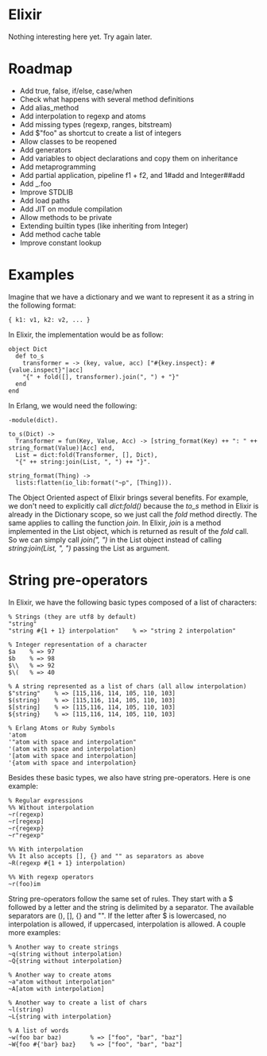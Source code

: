# Elixir

Nothing interesting here yet. Try again later.

# Roadmap

* Add true, false, if/else, case/when
* Check what happens with several method definitions
* Add alias_method
* Add interpolation to regexp and atoms
* Add missing types (regexp, ranges, bitstream)
* Add $"foo" as shortcut to create a list of integers
* Allow classes to be reopened
* Add generators
* Add variables to object declarations and copy them on inheritance
* Add metaprogramming
* Add partial application, pipeline f1 + f2, and 1#add and Integer##add 
* Add _.foo
* Improve STDLIB
* Add load paths
* Add JIT on module compilation
* Allow methods to be private
* Extending builtin types (like inheriting from Integer)
* Add method cache table
* Improve constant lookup

# Examples

Imagine that we have a dictionary and we want to represent it as a string in the following format:

    { k1: v1, k2: v2, ... }
    
In Elixir, the implementation would be as follow:

    object Dict
      def to_s
        transformer = -> (key, value, acc) ["#{key.inspect}: #{value.inspect}"|acc]
        "{" + fold([], transformer).join(", ") + "}"
      end
    end

In Erlang, we would need the following:

    -module(dict).

    to_s(Dict) ->
      Transformer = fun(Key, Value, Acc) -> [string_format(Key) ++ ": " ++ string_format(Value)|Acc] end,
      List = dict:fold(Transformer, [], Dict),
      "{" ++ string:join(List, ", ") ++ "}".

    string_format(Thing) ->
      lists:flatten(io_lib:format("~p", [Thing])).

The Object Oriented aspect of Elixir brings several benefits. For example, we don't need to explicitly call *dict:fold()* because the *to_s* method in Elixir is already in the Dictionary scope, so we just call the *fold* method directly. The same applies to calling the function *join*. In Elixir, *join* is a method implemented in the List object, which is returned as result of the *fold* call. So we can simply call *join(", ")* in the List object instead of calling *string:join(List, ", ")* passing the List as argument.

# String pre-operators

In Elixir, we have the following basic types composed of a list of characters:

    % Strings (they are utf8 by default)
    "string"
    "string #{1 + 1} interpolation"    % => "string 2 interpolation"

    % Integer representation of a character
    $a    % => 97
    $b    % => 98
    $\\   % => 92
    $\(   % => 40

    % A string represented as a list of chars (all allow interpolation)
    $"string"    % => [115,116, 114, 105, 110, 103]
    $(string)    % => [115,116, 114, 105, 110, 103]
    $[string]    % => [115,116, 114, 105, 110, 103]
    ${string}    % => [115,116, 114, 105, 110, 103]

    % Erlang Atoms or Ruby Symbols
    'atom
    '"atom with space and interpolation"
    '(atom with space and interpolation)
    '[atom with space and interpolation]
    '{atom with space and interpolation}

Besides these basic types, we also have string pre-operators. Here is one example:

    % Regular expressions
    %% Without interpolation
    ~r(regexp)
    ~r[regexp]
    ~r{regexp}
    ~r"regexp"
    
    %% With interpolation
    %% It also accepts [], {} and "" as separators as above
    ~R(regexp #{1 + 1} interpolation)

    %% With regexp operators
    ~r(foo)im

String pre-operators follow the same set of rules. They start with a $ followed by a letter and the string is delimited by a separator. The available separators are (), [], {} and "". If the letter after $ is lowercased, no interpolation is allowed, if uppercased, interpolation is allowed. A couple more examples:

    % Another way to create strings
    ~q(string without interpolation)
    ~Q{string without interpolation}

    % Another way to create atoms
    ~a"atom without interpolation"
    ~A[atom with interpolation]

    % Another way to create a list of chars
    ~l(string)
    ~L{string with interpolation}

    % A list of words
    ~w(foo bar baz)        % => ["foo", "bar", "baz"]
    ~W{foo #{'bar} baz}    % => ["foo", "bar", "baz"]
